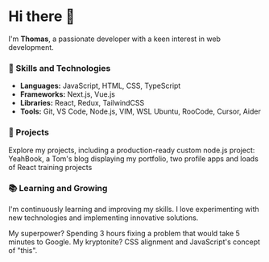 # Hi there 👋

I'm **Thomas**, a passionate developer with a keen interest in web development.

### 🚀 Skills and Technologies
- **Languages:** JavaScript, HTML, CSS, TypeScript
- **Frameworks:** Next.js, Vue.js
- **Libraries:** React, Redux, TailwindCSS 
- **Tools:** Git, VS Code, Node.js, VIM, WSL Ubuntu, RooCode, Cursor, Aider

### 🌟 Projects
Explore my projects, including a production-ready custom node.js project: YeahBook, a Tom's blog displaying my portfolio, two profile apps and
loads of React training projects

### 📚 Learning and Growing
I'm continuously learning and improving my skills. I love experimenting with new technologies and implementing innovative solutions.

My superpower? Spending 3 hours fixing a problem that would take 5 minutes to Google. My kryptonite? CSS alignment and JavaScript's concept of "this".
